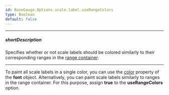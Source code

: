 ```yaml
---
id: BaseGauge.Options.scale.label.useRangeColors
type: Boolean
default: false
---
```

---
##### shortDescription
Specifies whether or not scale labels should be colored similarly to their corresponding ranges in the [range container](/api-reference/20%20Data%20Visualization%20Widgets/dxLinearGauge/1%20Configuration/rangeContainer '/Documentation/ApiReference/UI_Components/dxLinearGauge/Configuration/rangeContainer/').

---
To paint all scale labels in a single color, you can use the [color](/api-reference/20%20Data%20Visualization%20Widgets/BaseGauge/1%20Configuration/scale/label/font/color.md '/Documentation/ApiReference/UI_Components/dxLinearGauge/Configuration/scale/label/font/#color') property of the **font** object. Alternatively, you can paint scale labels similarly to ranges in the range container. For this purpose, assign **true** to the **useRangeColors** option.